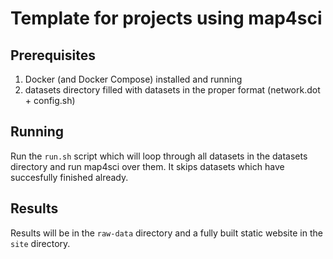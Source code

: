# Template for projects using map4sci

## Prerequisites

1. Docker (and Docker Compose) installed and running
2. datasets directory filled with datasets in the proper format (network.dot + config.sh)

## Running

Run the `run.sh` script which will loop through all datasets in the datasets directory and run map4sci over them. It skips datasets which have succesfully finished already.

## Results

Results will be in the `raw-data` directory and a fully built static website in the `site` directory.
